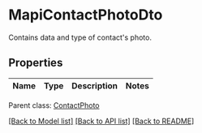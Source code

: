 # MapiContactPhotoDto

Contains data and type of contact's photo.             

## Properties
Name | Type | Description | Notes
---- | ---- | ----------- | -----

 Parent class: [ContactPhoto](ContactPhoto.md)


[[Back to Model list]](README.md#documentation-for-models) [[Back to API list]](README.md#documentation-for-api-endpoints) [[Back to README]](README.md)
